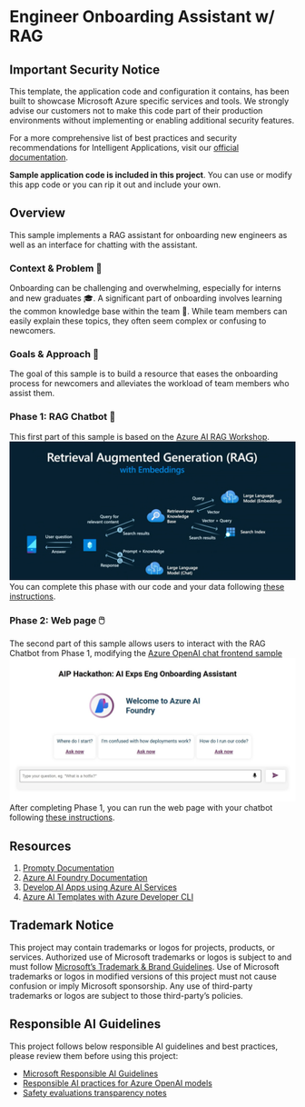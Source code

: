 # Engineer Onboarding Assistant w/ RAG

## Important Security Notice 

This template, the application code and configuration it contains, has been built to showcase Microsoft Azure specific services and tools. We strongly advise our customers not to make this code part of their production environments without implementing or enabling additional security features.  

For a more comprehensive list of best practices and security recommendations for Intelligent Applications, visit our [official documentation](https://learn.microsoft.com/azure/developer/ai/get-started-securing-your-ai-app).

**Sample application code is included in this project**. You can use or modify this app code or you can rip it out and include your own.

## Overview

This sample implements a RAG assistant for onboarding new engineers as well as an interface for chatting with the assistant. 

### Context & Problem 💭
Onboarding can be challenging and overwhelming, especially for interns and new graduates 🎓. A significant part of onboarding involves learning the common knowledge base within the team 🧠. While team members can easily explain these topics, they often seem complex or confusing to newcomers. 

### Goals & Approach 🚀
The goal of this sample is to build a resource that eases the onboarding process for newcomers and alleviates the workload of team members who assist them.

### Phase 1: RAG Chatbot 🤖
This first part of this sample is based on the [Azure AI RAG Workshop](https://github.com/nitya/azure-ai-rag-workshop).
![RAG Design](assets/RAG_design.png)
You can complete this phase with our code and your data following [these instructions](./src/phase1/README.md).

### Phase 2: Web page 🖱️
The second part of this sample allows users to interact with the RAG Chatbot from Phase 1, modifying the [Azure OpenAI chat frontend sample](https://github.com/Azure-Samples/azure-openai-chat-frontend)
![Frontend screenshot](assets/frontend.jpg)
After completing Phase 1, you can run the web page with your chatbot following [these instructions](./src/phase2/README.md).

## Resources

1. [Prompty Documentation](https://prompty.ai)
1. [Azure AI Foundry Documentation](https://aka.ms/aistudio)
1. [Develop AI Apps using Azure AI Services](https://aka.ms/ai-apps-docs)
1. [Azure AI Templates with Azure Developer CLI](https://aka.ms/ai-studio/azd-templates)

## Trademark Notice

This project may contain trademarks or logos for projects, products, or services. Authorized use of Microsoft trademarks or logos is subject to and must follow [Microsoft’s Trademark & Brand Guidelines](https://www.microsoft.com/en-us/legal/intellectualproperty/trademarks/usage/general). Use of Microsoft trademarks or logos in modified versions of this project must not cause confusion or imply Microsoft sponsorship. Any use of third-party trademarks or logos are subject to those third-party’s policies.

## Responsible AI Guidelines

This project follows below responsible AI guidelines and best practices, please review them before using this project:

- [Microsoft Responsible AI Guidelines](https://www.microsoft.com/en-us/ai/responsible-ai)
- [Responsible AI practices for Azure OpenAI models](https://learn.microsoft.com/en-us/legal/cognitive-services/openai/overview)
- [Safety evaluations transparency notes](https://learn.microsoft.com/en-us/azure/ai-studio/concepts/safety-evaluations-transparency-note)